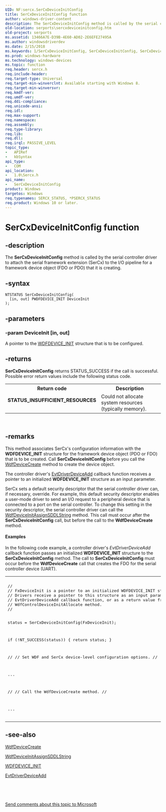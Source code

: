 ```yaml
---
UID: NF:sercx.SerCxDeviceInitConfig
title: SerCxDeviceInitConfig function
author: windows-driver-content
description: The SerCxDeviceInitConfig method is called by the serial controller driver to attach the serial framework extension (SerCx) to the I/O pipeline for a framework device object (FDO or PDO) that it is creating.
old-location: serports\sercxdeviceinitconfig.htm
old-project: serports
ms.assetid: 13466A7E-D39B-4E60-AD02-2E6EFE27495A
ms.author: windowsdriverdev
ms.date: 2/15/2018
ms.keywords: 1/SerCxDeviceInitConfig, SerCxDeviceInitConfig, SerCxDeviceInitConfig method [Serial Ports], serports.sercxdeviceinitconfig
ms.prod: windows-hardware
ms.technology: windows-devices
ms.topic: function
req.header: sercx.h
req.include-header: 
req.target-type: Universal
req.target-min-winverclnt: Available starting with Windows 8.
req.target-min-winversvr: 
req.kmdf-ver: 
req.umdf-ver: 
req.ddi-compliance: 
req.unicode-ansi: 
req.idl: 
req.max-support: 
req.namespace: 
req.assembly: 
req.type-library: 
req.lib: 
req.dll: 
req.irql: PASSIVE_LEVEL
topic_type:
-	APIRef
-	kbSyntax
api_type:
-	COM
api_location:
-	1.0\Sercx.h
api_name:
-	SerCxDeviceInitConfig
product: Windows
targetos: Windows
req.typenames: SERCX_STATUS, *PSERCX_STATUS
req.product: Windows 10 or later.
---
```


# SerCxDeviceInitConfig function


## -description


The <b>SerCxDeviceInitConfig</b> method is called by the serial controller driver to attach the serial framework extension (SerCx) to the I/O pipeline for a framework device object (FDO or PDO) that it is creating.


## -syntax


````
NTSTATUS SerCxDeviceInitConfig(
  [in, out] PWDFDEVICE_INIT DeviceInit
);
````


## -parameters




### -param DeviceInit [in, out]

A pointer to the <a href="https://msdn.microsoft.com/library/windows/hardware/ff546951">WDFDEVICE_INIT</a> structure that is to be configured.


## -returns



<b>SerCxDeviceInitConfig</b> returns STATUS_SUCCESS if the call is successful. Possible error return values include the following status code.

<table>
<tr>
<th>Return code</th>
<th>Description</th>
</tr>
<tr>
<td width="40%">
<dl>
<dt><b>STATUS_INSUFFICIENT_RESOURCES</b></dt>
</dl>
</td>
<td width="60%">
Could not allocate system resources (typically memory).

</td>
</tr>
</table>
 




## -remarks



This method associates SerCx's configuration information with the <b>WDFDEVICE_INIT</b> structure for the framework device object (PDO or FDO) that is to be created. Call <b>SerCxDeviceInitConfig</b> before you call the <a href="..\wdfdevice\nf-wdfdevice-wdfdevicecreate.md">WdfDeviceCreate</a> method to create the device object.

The controller driver's <a href="..\wdfdriver\nc-wdfdriver-evt_wdf_driver_device_add.md">EvtDriverDeviceAdd</a> callback function receives a pointer to an initialized <b>WDFDEVICE_INIT</b> structure as an input parameter.

SerCx sets a default security descriptor that the serial controller driver can, if necessary, override. For example, this default security descriptor enables a user-mode driver to send an I/O request to a peripheral device that is connected to a port on the serial controller. To change this setting in the security descriptor, the serial controller driver can call the <a href="..\wdfdevice\nf-wdfdevice-wdfdeviceinitassignsddlstring.md">WdfDeviceInitAssignSDDLString</a> method. This call must occur after the <b>SerCxDeviceInitConfig</b> call, but before the call to the <b>WdfDeviceCreate</b> method.


#### Examples

In the following code example, a controller driver's <i>EvtDriverDeviceAdd</i> callback function passes an initialized <b>WDFDEVICE_INIT</b> structure to the <b>SerCxDeviceInitConfig</b> method. The call to <b>SerCxDeviceInitConfig</b> must occur before the <b>WdfDeviceCreate</b> call that creates the FDO for the serial controller device (UART).

<div class="code"><span codelanguage=""><table>
<tr>
<th></th>
</tr>
<tr>
<td>
<pre>//
// FxDeviceInit is a pointer to an initialized WDFDEVICE_INIT structure.
// Drivers receive a pointer to this structure as an input parameter to an
// EvtDriverDeviceAdd callback function, or as a return value from the
// WdfControlDeviceInitAllocate method.
//

status = SerCxDeviceInitConfig(FxDeviceInit);

if (!NT_SUCCESS(status))
{
    return status;
}

// 
// Set WDF and SerCx device-level configuration options.
//

...

//
// Call the WdfDeviceCreate method.
//

...
</pre>
</td>
</tr>
</table></span></div>



## -see-also

<a href="..\wdfdevice\nf-wdfdevice-wdfdevicecreate.md">WdfDeviceCreate</a>



<a href="..\wdfdevice\nf-wdfdevice-wdfdeviceinitassignsddlstring.md">WdfDeviceInitAssignSDDLString</a>



<a href="https://msdn.microsoft.com/library/windows/hardware/ff546951">WDFDEVICE_INIT</a>



<a href="..\wdfdriver\nc-wdfdriver-evt_wdf_driver_device_add.md">EvtDriverDeviceAdd</a>



 

 

<a href="mailto:wsddocfb@microsoft.com?subject=Documentation%20feedback [serports\serports]:%20SerCxDeviceInitConfig method%20 RELEASE:%20(2/15/2018)&amp;body=%0A%0APRIVACY STATEMENT%0A%0AWe use your feedback to improve the documentation. We don't use your email address for any other purpose, and we'll remove your email address from our system after the issue that you're reporting is fixed. While we're working to fix this issue, we might send you an email message to ask for more info. Later, we might also send you an email message to let you know that we've addressed your feedback.%0A%0AFor more info about Microsoft's privacy policy, see http://privacy.microsoft.com/en-us/default.aspx." title="Send comments about this topic to Microsoft">Send comments about this topic to Microsoft</a>


